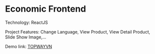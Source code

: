# Economic Frontend

 Technology: ReactJS
 
 Project Features: Change Language, View Product, View Detail Product, Slide Show Image,...
 
Demo link: [TOPWAYVN](https://topwayvn.vercel.app/)

